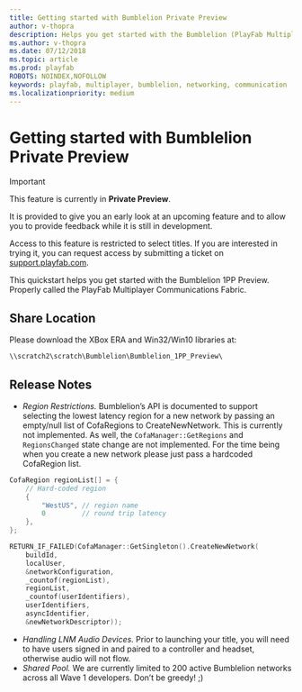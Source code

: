 ```yaml
---
title: Getting started with Bumblelion Private Preview
author: v-thopra
description: Helps you get started with the Bumblelion (PlayFab Multiplayer Communications Fabric) 1PP Preview.
ms.author: v-thopra
ms.date: 07/12/2018
ms.topic: article
ms.prod: playfab
ROBOTS: NOINDEX,NOFOLLOW
keywords: playfab, multiplayer, bumblelion, networking, communication
ms.localizationpriority: medium
---
```


# Getting started with Bumblelion Private Preview

> [!IMPORTANT]
> This feature is currently in **Private Preview**.  
>
> It is provided to give you an early look at an upcoming feature and to allow you to provide feedback while it is still in development.  
>
> Access to this feature is restricted to select titles. If you are interested in trying it, you can request access by submitting a ticket on [support.playfab.com](https://support.playfab.com/hc/en-us/requests/new).

This quickstart helps you get started with the Bumblelion 1PP Preview. Properly called the PlayFab Multiplayer Communications Fabric.

## Share Location

Please download the XBox ERA and Win32/Win10 libraries at:

```cmd
\\scratch2\scratch\Bumblelion\Bumblelion_1PP_Preview\
```

## Release Notes

- *Region Restrictions.* Bumblelion’s API is documented to support selecting the lowest latency region for a new network by passing an empty/null list of CofaRegions to CreateNewNetwork. This is currently not implemented. As well, the `CofaManager::GetRegions` and `RegionsChanged` state change are not implemented. For the time being when you create a new network please just pass a hardcoded CofaRegion list.

```cpp
CofaRegion regionList[] = {
    // Hard-coded region
    {
        "WestUS", // region name 
        0         // round trip latency
    },
};

RETURN_IF_FAILED(CofaManager::GetSingleton().CreateNewNetwork(
    buildId,
    localUser,
    &networkConfiguration,
    _countof(regionList),
    regionList,
    _countof(userIdentifiers),
    userIdentifiers,
    asyncIdentifier,
    &newNetworkDescriptor));
```

- *Handling LNM Audio Devices.* Prior to launching your title, you will need to have users signed in and paired to a controller and headset, otherwise audio will not flow.
- *Shared Pool.* We are currently limited to 200 active Bumblelion networks across all Wave 1 developers. Don’t be greedy! ;)
